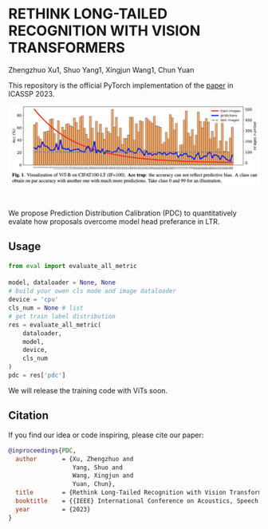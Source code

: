 # RETHINK LONG-TAILED RECOGNITION WITH VISION TRANSFORMERS

Zhengzhuo Xu1, Shuo Yang1, Xingjun Wang1, Chun Yuan

This repository is the official PyTorch implementation of the [paper](https://arxiv.org/abs/2302.14284) in ICASSP 2023.
&nbsp;
<p align="center">
<img src='assets/acc_trap.png'>
</p>
&nbsp;

We propose Prediction Distribution Calibration (PDC) to quantitatively evalate how proposals overcome model head preferance in LTR.


## Usage
```python
from eval import evaluate_all_metric

model, dataloader = None, None
# build your owen cls mode and image dataloader
device = 'cpu'
cls_num = None # list
# get train label distribution
res = evaluate_all_metric(
    dataloader,
    model,
    device,
    cls_num
)
pdc = res['pdc']
```

We will release the training code with ViTs soon.

## Citation
If you find our idea or code inspiring, please cite our paper:
```bibtex
@inproceedings{PDC,
  author       = {Xu, Zhengzhuo and
                  Yang, Shuo and
                  Wang, Xingjun and
                  Yuan, Chun},
  title        = {Rethink Long-Tailed Recognition with Vision Transforms},
  booktitle    = {{IEEE} International Conference on Acoustics, Speech and Signal Processing, {ICASSP} 2023},
  year         = {2023}
}
```

